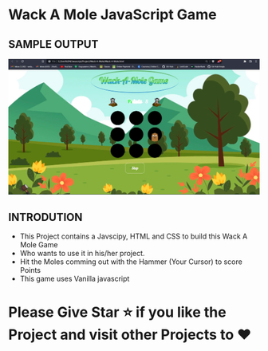 
# Wack A Mole JavaScript Game








## SAMPLE OUTPUT

![Logo](https://github.com/VedantRaj3907/JavaScript-Wack-A-Mole-Game/blob/main/Wack-A-Mole/Images_Output/2.jpg)





## INTRODUTION

- This Project contains a Javscipy, HTML and CSS to build this Wack A Mole Game
- Who wants to use it in his/her project.
- Hit the Moles comming out with the Hammer (Your Cursor) to score Points
- This game uses Vanilla javascript






# Please Give Star :star: if you like the Project and visit other Projects to :heart:

    
